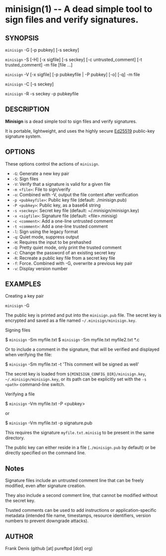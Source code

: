 <!---
This man page can be generated using ronn - http://rtomayko.github.io/ronn/
-->
minisign(1) -- A dead simple tool to sign files and verify signatures.
======================================================================

## SYNOPSIS

`minisign` -G [-p pubkey] [-s seckey]

`minisign` -S [-H] [-x sigfile] [-s seckey] [-c untrusted_comment] [-t trusted_comment] -m file [file ...]

`minisign` -V [-x sigfile] [-p pubkeyfile | -P pubkey] [-o] [-q] -m file

`minisign` -C [-s seckey]

`minisign` -R -s seckey -p pubkeyfile

## DESCRIPTION

**Minisign** is a dead simple tool to sign files and verify signatures.

It is portable, lightweight, and uses the highly secure [Ed25519](http://ed25519.cr.yp.to/) public-key signature system.

## OPTIONS

These options control the actions of `minisign`.

  * `-G`:
    Generate a new key pair
  * `-S`:
    Sign files
  * `-V`:
    Verify that a signature is valid for a given file
  * `-m <file>`:
    File to sign/verify
  * `-o`:
    Combined with -V, output the file content after verification
  * `-p <pubkeyfile>`:
    Public key file (default: ./minisign.pub)
  * `-P <pubkey>`:
    Public key, as a base64 string
  * `-s <seckey>`:
    Secret key file (default: ~/.minisign/minisign.key)
  * `-x <sigfile>`:
    Signature file (default: &lt;file&gt;.minisig)
  * `-c <comment>`:
    Add a one-line untrusted comment
  * `-t <comment>`:
    Add a one-line trusted comment
  * `-l`:
    Sign using the legacy format
  * `-q`:
    Quiet mode, suppress output
  * `-H`:
    Requires the input to be prehashed
  * `-Q`:
    Pretty quiet mode, only print the trusted comment
  * `-C`:
    Change the password of an existing secret key
  * `-R`:
    Recreate a public key file from a secret key file
  * `-f`:
    Force. Combined with -G, overwrite a previous key pair
  * `-v`:
    Display version number


## EXAMPLES

Creating a key pair

`minisign` -G

The public key is printed and put into the `minisign.pub` file. The secret key is encrypted and saved as a file named `~/.minisign/minisign.key`.

Signing files

$ `minisign` -Sm myfile.txt
$ `minisign` -Sm myfile.txt myfile2.txt *.c

Or to include a comment in the signature, that will be verified and displayed when verifying the file:

$ `minisign` -Sm myfile.txt -t 'This comment will be signed as well'

The secret key is loaded from `${MINISIGN_CONFIG_DIR}/minisign.key`, `~/.minisign/minisign.key`, or its path can be explicitly set with the `-s <path>` command-line switch.

Verifying a file

$ `minisign` -Vm myfile.txt -P  &lt;pubkey&gt;

or

$ `minisign` -Vm myfile.txt -p signature.pub

This requires the signature `myfile.txt.minisig` to be present in the same directory.

The public key can either reside in a file (`./minisign.pub` by default) or be directly specified on the command line.

## Notes

Signature files include an untrusted comment line that can be freely modified, even after signature creation.

They also include a second comment line, that cannot be modified without the secret key.

Trusted comments can be used to add instructions or application-specific metadata (intended file name, timestamps, resource identifiers, version numbers to prevent downgrade attacks).

## AUTHOR

Frank Denis (github [at] pureftpd [dot] org)

